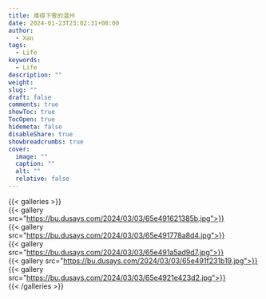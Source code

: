 ```yaml
---
title: 难得下雪的温州
date: 2024-01-23T23:02:31+08:00
author:
  - Xan
tags:
  - Life
keywords:
  - Life
description: ""
weight: 
slug: ""
draft: false
comments: true
showToc: true
TocOpen: true
hidemeta: false
disableShare: true
showbreadcrumbs: true
cover:
  image: ""
  caption: ""
  alt: ""
  relative: false
---
```

{{< galleries >}}  
{{< gallery src="https://bu.dusays.com/2024/03/03/65e491621385b.jpg">}}  
{{< gallery src="https://bu.dusays.com/2024/03/03/65e491778a8d4.jpg">}}  
{{< gallery src="https://bu.dusays.com/2024/03/03/65e491a5ad9d7.jpg">}}  
{{< gallery src="https://bu.dusays.com/2024/03/03/65e491f231b19.jpg">}}  
{{< gallery src="https://bu.dusays.com/2024/03/03/65e4921e423d2.jpg">}}  
{{< /galleries >}}




